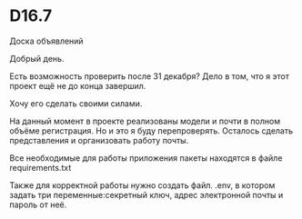 # D16.7
Доска объявлений

Добрый день. 
<p>Есть возможность проверить после 31 декабря? Дело в том, что я этот проект ещё не до конца завершил.</p>
Хочу его сделать своими силами. 
<p>На данный момент в проекте реализованы модели и почти в полном объёме регистрация. Но и это я буду перепроверять. 
Осталось сделать представления и организовать работу почты.</p>
Все необходимые для работы приложения пакеты находятся в файле requirements.txt

Также для корректной работы нужно создать файл. .env, в котором задать три переменные:секретный ключ, адрес электронной почты и пароль от неё.
